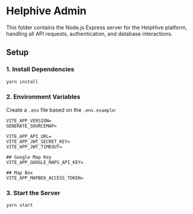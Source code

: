 # Helphive Admin

This folder contains the Node.js Express server for the HelpHive platform, handling all API requests, authentication, and database interactions.

## Setup

### 1. Install Dependencies

```bash
yarn install
```

### 2. Environment Variables

Create a `.env` file based on the `.env.example`:

```
VITE_APP_VERSION=
GENERATE_SOURCEMAP=

VITE_APP_API_URL=
VITE_APP_JWT_SECRET_KEY=
VITE_APP_JWT_TIMEOUT=

## Google Map Key
VITE_APP_GOOGLE_MAPS_API_KEY=

## Map Box 
VITE_APP_MAPBOX_ACCESS_TOKEN=
```

### 3. Start the Server

```bash
yarn start
```
